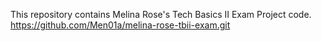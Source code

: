 This repository contains Melina Rose's Tech Basics II Exam Project code.
https://github.com/Men01a/melina-rose-tbii-exam.git
